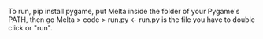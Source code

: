 To run, pip install pygame, put Melta inside the folder of your Pygame's PATH, then go Melta > code > run.py <- run.py is the file you have to double click or "run".
